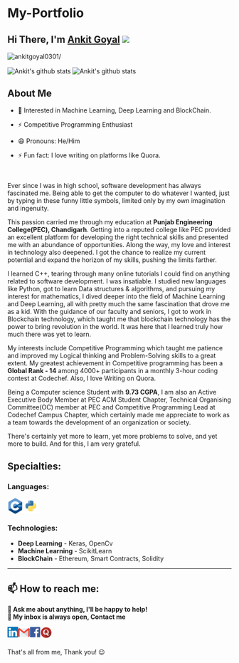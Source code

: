 # My-Portfolio

## Hi There, I'm <a href="https://github.com/ankitgoyal0301">Ankit Goyal</a> <img src="https://raw.githubusercontent.com/iampavangandhi/iampavangandhi/master/gifs/Hi.gif" width="30px">
<p align="left"> <img src=https://komarev.com/ghpvc/?username=ankitgoyal0301&color=blue alt=ankitgoyal0301/></p>

<p>
   <img align="center" src="https://github-readme-stats.vercel.app/api?username=ankitgoyal0301&theme=radical&show_icons=true&count_private=true&title_color=fff&icon_color=79ff97&text_color=9f9f9f&bg_color=151515&line_height=33" alt="Ankit's github stats"/>
   <img align="center" src="https://github-readme-stats.vercel.app/api/top-langs/?username=ankitgoyal0301&hide=html&show_icons=true&theme=tokyonight&title_color=fff&icon_color=79ff97&text_color=9f9f9f&bg_color=151515" alt="Ankit's github stats"/>
</p>

## About Me

- 🌱 Interested in Machine Learning, Deep Learning and BlockChain.

- ⚡ Competitive Programming Enthusiast

- 😄 Pronouns: He/Him

- ⚡ Fun fact: I love writing on platforms like Quora.

<br />

<!--
**ankitgoyal0301/ankitgoyal0301** is a ✨ _special_ ✨ repository because its `README.md` (this file) appears on your GitHub profile.

Here are some ideas to get you started:

- 🔭 I’m currently working on ...
- 🌱 I’m currently learning ...
- 👯 I’m looking to collaborate on ...
- 🤔 I’m looking for help with ...
- 💬 Ask me about ...
- 📫 How to reach me: ...
- 😄 Pronouns: ...
- ⚡ Fun fact: ...
-->
Ever since I was in high school, software development has always fascinated me. Being able to get the computer to do whatever I wanted, just by typing in these funny little symbols, limited only by my own imagination and ingenuity.

This passion carried me through my education at **Punjab Engineering College(PEC), Chandigarh**. Getting into a reputed college like PEC provided an excellent platform for developing the right technical skills and presented me with an abundance of opportunities. Along the way, my love and interest in technology also deepened. I got the chance to realize my current potential and expand the horizon of my skills, pushing the limits farther.

I learned C++, tearing through many online tutorials I could find on anything related to software development. I was insatiable. I studied new languages like Python, got to learn Data structures & algorithms, and pursuing my interest for mathematics, I dived deeper into the field of Machine Learning and Deep Learning, all with pretty much the same fascination that drove me as a kid. With the guidance of our faculty and seniors, I got to work in Blockchain technology, which taught me that blockchain technology has the power to bring revolution in the world. It was here that I learned truly how much there was yet to learn.

My interests include Competitive Programming which taught me patience and improved my Logical thinking and Problem-Solving skills to a great extent. My greatest achievement in Competitive programming has been a **Global Rank - 14** among 4000+ participants in a monthly 3-hour coding contest at Codechef. Also, I love Writing on Quora.

Being a Computer science Student with **9.73 CGPA**, I am also an Active Executive Body Member at PEC ACM Student Chapter, Technical Organising Committee(OC) member at PEC and Competitive Programming Lead at Codechef Campus Chapter, which certainly made me appreciate to work as a team towards the development of an organization or society.

There's certainly yet more to learn, yet more problems to solve, and yet more to build. And for this, I am very grateful.

## Specialties: 
 ### **Languages:** 

<img align="left" alt="C++" width="35px" src="https://raw.githubusercontent.com/github/explore/80688e429a7d4ef2fca1e82350fe8e3517d3494d/topics/cpp/cpp.png" />
<img align="left" alt="PYTHON" width="35x" src="https://raw.githubusercontent.com/github/explore/80688e429a7d4ef2fca1e82350fe8e3517d3494d/topics/python/python.png" />
<br>
<br/>


### **Technologies:**

- **Deep Learning** - Keras, OpenCv
- **Machine Learning** - ScikitLearn
- **BlockChain** - Ethereum, Smart Contracts, Solidity 

<hr>

## 📫 How to reach me: 

**💬 Ask me about anything, I'll be happy to help!** <br>
**💬 My inbox is always open, Contact me**

<a href="https://www.linkedin.com/in/ankit-goyal-07017a182" target="_blank">
   <img align="left" alt="Ankit Goyal | Linkedin" width="24px" src="https://github.com/ankitgoyal0301/ankitgoyal0301/blob/master/Images/Linkedin.svg" />
  </a>
<a href="mailto:goyalankit3129@gmail.com" target="_blank">
    <img align="left" alt="Ankit Goyal | Gmail" width="26px" src="https://github.com/ankitgoyal0301/ankitgoyal0301/blob/master/Images/Gmail.svg" />
</a>
<a href="https://www.facebook.com/profile.php?id=100026461058569" target="_blank">
   <img align="left" alt="Ankit Goyal | Facebook" width="24px" src="https://github.com/ankitgoyal0301/ankitgoyal0301/blob/master/Images/Facebook.png" />
  </a>
<a href="https://www.quora.com/profile/Ankit-Goyal-233" target="_blank">
    <img align="left" alt="Ankit Goyal | Quora" width="26px" src="https://github.com/ankitgoyal0301/ankitgoyal0301/blob/master/Images/Quora.png" />
</a>

<br>
<br>

That's all from me, Thank you! :wink:
